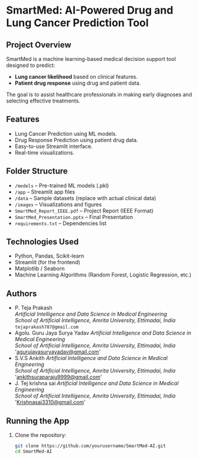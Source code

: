 # SmartMed: AI-Powered Drug and Lung Cancer Prediction Tool

##  Project Overview

SmartMed is a machine learning-based medical decision support tool designed to predict:
- **Lung cancer likelihood** based on clinical features.
- **Patient drug response** using drug and patient data.

The goal is to assist healthcare professionals in making early diagnoses and selecting effective treatments.

##  Features
- Lung Cancer Prediction using ML models.
- Drug Response Prediction using patient drug data.
- Easy-to-use Streamlit interface.
- Real-time visualizations.

##  Folder Structure

- `/models` – Pre-trained ML models (.pkl)
- `/app` – Streamlit app files
- `/data` – Sample datasets (replace with actual clinical data)
- `/images` – Visualizations and figures
- `SmartMed_Report_IEEE.pdf` – Project Report (IEEE Format)
- `SmartMed_Presentation.pptx` – Final Presentation
- `requirements.txt` – Dependencies list

##  Technologies Used
- Python, Pandas, Scikit-learn
- Streamlit (for the frontend)
- Matplotlib / Seaborn
- Machine Learning Algorithms (Random Forest, Logistic Regression, etc.)

##  Authors
- P. Teja Prakash  
  *Artificial Intelligence and Data Science in Medical Engineering*  
  *School of Artificial Intelligence, Amrita University, Ettimadai, India*  
  `tejaprakash787@gmail.com`
- Agolu. Guru Jaya Surya Yadav 
  *Artificial Intelligence and Data Science in Medical Engineering*  
  *School of Artificial Intelligence, Amrita University, Ettimadai, India*  
  'agurujayasuryayadav@gmail.com'
 - S.V.S Ankith
  *Artificial Intelligence and Data Science in Medical Engineering*  
  *School of Artificial Intelligence, Amrita University, Ettimadai, India* 
  'ankithsuraparaju9999@gmail.com'
 - J. Tej krishna sai
  *Artificial Intelligence and Data Science in Medical Engineering*  
  *School of Artificial Intelligence, Amrita University, Ettimadai, India* 
  'Krishnasai3310@gmail.com'

##  Running the App

1. Clone the repository:
   ```bash
   git clone https://github.com/yourusername/SmartMed-AI.git
   cd SmartMed-AI
